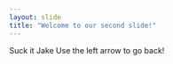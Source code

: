 ```yaml
---
layout: slide
title: "Welcome to our second slide!"
---
```

Suck it Jake
Use the left arrow to go back!
